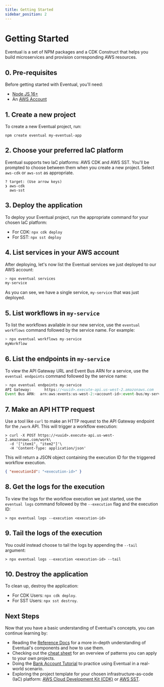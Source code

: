 ```yaml
---
title: Getting Started
sidebar_position: 2
---
```


# Getting Started

Eventual is a set of NPM packages and a CDK Construct that helps you build microservices and provision corresponding AWS resources.

## 0. Pre-requisites

Before getting started with Eventual, you'll need:

- [Node JS 16+](https://nodejs.org/en/)
- An [AWS Account](https://aws.amazon.com/)

## 1. Create a new project

To create a new Eventual project, run:

```
npm create eventual my-eventual-app
```

## 2. Choose your preferred IaC platform

Eventual supports two IaC platforms: AWS CDK and AWS SST. You'll be prompted to choose between them when you create a new project. Select `aws-cdk` or `aws-sst` as appropriate.

```
? target: (Use arrow keys)
❯ aws-cdk
  aws-sst
```

## 3. Deploy the application

To deploy your Eventual project, run the appropriate command for your chosen IaC platform:

- For CDK: `npx cdk deploy`
- For SST: `npx sst deploy`

## 4. List services in your AWS account

After deploying, let's now list the Eventual services we just deployed to our AWS account:

```ts
> npx eventual services
my-service
```

As you can see, we have a single service, `my-service` that was just deployed.

## 5. List workflows in `my-service`

To list the workflows available in our new service, use the `eventual workflows` command followed by the service name. For example:

```ts
> npx eventual workflows my-service
myWorkflow
```

## 6. List the endpoints in `my-service`

To view the API Gateway URL and Event Bus ARN for a service, use the `eventual endpoints` command followed by the service name:

```ts
> npx eventual endpoints my-service
API Gateway: 	  https://<uuid>.execute-api.us-west-2.amazonaws.com
Event Bus ARN:  arn:aws:events:us-west-2:<account-id>:event-bus/my-service
```

## 7. Make an API HTTP request

Use a tool like `curl` to make an HTTP request to the API Gateway endpoint for the `/work` API. This will trigger a workflow execution:

```
> curl -X POST https://<uuid>.execute-api.us-west-2.amazonaws.com/work\
  -d '["item1", "item2"]'\
  -H 'Content-Type: application/json'
```

This will return a JSON object containing the execution ID for the triggered workflow execution.

```json
{ "executionId": "<execution-id>" }
```

## 8. Get the logs for the execution

To view the logs for the workflow execution we just started, use the `eventual logs` command followed by the `--execution` flag and the execution ID:

```
> npx eventual logs --execution <execution-id>
```

## 9. Tail the logs of the execution

You could instead choose to tail the logs by appending the `--tail` argument:

```
> npx eventual logs --execution <execution-id> --tail
```

## 10. Destroy the application

To clean up, destroy the application:

- For CDK Users: `npx cdk deploy`.
- For SST Users: `npx sst destroy`.

## Next Steps

Now that you have a basic understanding of Eventual's concepts, you can continue learning by:

- Reading the [Reference Docs](./guide/service.md) for a more in-depth understanding of Eventual's components and how to use them.
- Checking out the [cheat sheet](./cheatsheet.md) for an overview of patterns you can apply to your own projects.
- Doing the [Bank Account Tutorial](./tutorial/bank-account.md) to practice using Eventual in a real-world scenario.
- Exploring the project template for your chosen infrastructure-as-code (IaC) platform: [AWS Cloud Development Kit (CDK)](./overview/aws-cdk.md) or [AWS SST](./overview/aws-sst.md).
